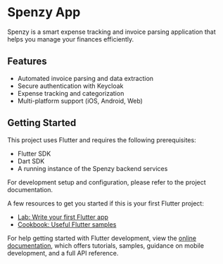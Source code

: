 # Spenzy App

Spenzy is a smart expense tracking and invoice parsing application that helps you manage your finances efficiently.

## Features

- Automated invoice parsing and data extraction
- Secure authentication with Keycloak
- Expense tracking and categorization
- Multi-platform support (iOS, Android, Web)

## Getting Started

This project uses Flutter and requires the following prerequisites:

- Flutter SDK
- Dart SDK
- A running instance of the Spenzy backend services

For development setup and configuration, please refer to the project documentation.

A few resources to get you started if this is your first Flutter project:

- [Lab: Write your first Flutter app](https://docs.flutter.dev/get-started/codelab)
- [Cookbook: Useful Flutter samples](https://docs.flutter.dev/cookbook)

For help getting started with Flutter development, view the
[online documentation](https://docs.flutter.dev/), which offers tutorials,
samples, guidance on mobile development, and a full API reference.
